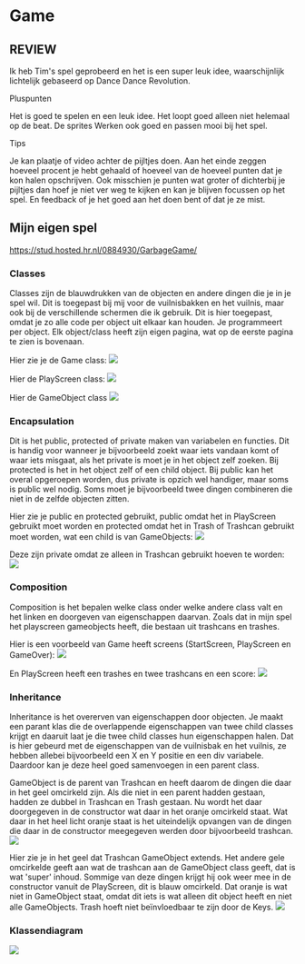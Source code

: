 # Game

## REVIEW

Ik heb Tim's spel geprobeerd en het is een super leuk idee, waarschijnlijk lichtelijk gebaseerd op Dance Dance Revolution. 

Pluspunten

Het is goed te spelen en een leuk idee. Het loopt goed alleen niet helemaal op de beat. De sprites Werken ook goed en passen mooi bij het spel. 

Tips

Je kan plaatje of video achter de pijltjes doen. Aan het einde zeggen hoeveel procent je hebt gehaald of hoeveel van de hoeveel punten dat je kon halen opschrijven. Ook misschien je punten wat groter of dichterbij je pijltjes dan hoef je niet ver weg te kijken en kan je blijven focussen op het spel. En feedback of je het goed aan het doen bent of dat je ze mist.

## Mijn eigen spel

https://stud.hosted.hr.nl/0884930/GarbageGame/

### Classes

Classes zijn de blauwdrukken van de objecten en andere dingen die je in je spel wil. Dit is toegepast bij mij voor de vuilnisbakken en het vuilnis, maar ook bij de verschillende schermen die ik gebruik. Dit is hier toegepast, omdat je zo alle code per object uit elkaar kan houden. Je programmeert per object. Elk object/class heeft zijn eigen pagina, wat op de eerste pagina te zien is bovenaan.

Hier zie je de Game class:
![](https://stud.hosted.hr.nl/0884930/wp-content/uploads/2018/06/classesI.png)

Hier de PlayScreen class:
![](https://stud.hosted.hr.nl/0884930/wp-content/uploads/2018/06/classesII.png)

Hier de GameObject class
![](https://stud.hosted.hr.nl/0884930/wp-content/uploads/2018/06/classesIII.png)


### Encapsulation

Dit is het public, protected of private maken van variabelen en functies. Dit is handig voor wanneer je bijvoorbeeld zoekt waar iets vandaan komt of waar iets misgaat, als het private is moet je in het object zelf zoeken. Bij protected is het in het object zelf of een child object. Bij public kan het overal opgeroepen worden, dus private is opzich wel handiger, maar soms is public wel nodig. Soms moet je bijvoorbeeld twee dingen combineren die niet in de zelfde objecten zitten. <br>

Hier zie je public en protected gebruikt, public omdat het in PlayScreen gebruikt moet worden en protected omdat het in Trash of Trashcan gebruikt moet worden, wat een child is van GameObjects:
![](https://stud.hosted.hr.nl/0884930/wp-content/uploads/2018/06/encapsulationI.png)

Deze zijn private omdat ze alleen in Trashcan gebruikt hoeven te worden:
![](https://stud.hosted.hr.nl/0884930/wp-content/uploads/2018/06/encapsulationII.png)

### Composition

Composition is het bepalen welke class onder welke andere class valt en het linken en doorgeven van eigenschappen daarvan. Zoals dat in mijn spel het playscreen gameobjects heeft, die bestaan uit trashcans en trashes. <br>

Hier is een voorbeeld van Game heeft screens (StartScreen, PlayScreen en GameOver):
![](https://stud.hosted.hr.nl/0884930/wp-content/uploads/2018/06/compositionI.png)

En PlayScreen heeft een trashes en twee trashcans en een score:
![](https://stud.hosted.hr.nl/0884930/wp-content/uploads/2018/06/compositionII.png)

### Inheritance

Inheritance is het overerven van eigenschappen door objecten. Je maakt een parant klas die de overlappende eigenschappen van twee child classes krijgt en daaruit laat je die twee child classes hun eigenschappen halen. Dat is hier gebeurd met de eigenschappen van de vuilnisbak en het vuilnis, ze hebben allebei bijvoorbeeld een X en Y positie en een div variabele. Daardoor kan je deze heel goed samenvoegen in een parent class.

GameObject is de parent van Trashcan en heeft daarom de dingen die daar in het geel omcirkeld zijn. Als die niet in een parent hadden gestaan, hadden ze dubbel in Trashcan en Trash gestaan. Nu wordt het daar doorgegeven in de constructor wat daar in het oranje omcirkeld staat. Wat daar in het heel licht oranje staat is het uiteindelijk opvangen van de dingen die daar in de constructor meegegeven werden door bijvoorbeeld trashcan. 
![](https://stud.hosted.hr.nl/0884930/wp-content/uploads/2018/06/overervenI.png)

Hier zie je in het geel dat Trashcan GameObject extends. Het andere gele omcirkelde geeft aan wat de trashcan aan de GameObject class geeft, dat is wat 'super' inhoud. Sommige van deze dingen krijgt hij ook weer mee in de constructor vanuit de PlayScreen, dit is blauw omcirkeld. Dat oranje is wat niet in GameObject staat, omdat dit iets is wat alleen dit object heeft en niet alle GameObjects. Trash hoeft niet beïnvloedbaar te zijn door de Keys.
![](https://stud.hosted.hr.nl/0884930/wp-content/uploads/2018/06/overervenII.png)

### Klassendiagram
![](https://stud.hosted.hr.nl/0884930/wp-content/uploads/2018/06/klassendiagram-note-2.png)
